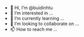 - 👋 Hi, I’m @buidinhtu
- 👀 I’m interested in ...
- 🌱 I’m currently learning ...
- 💞️ I’m looking to collaborate on ...
- 📫 How to reach me ...

<!---
buidinhtu/buidinhtu is a ✨ special ✨ repository because its `README.md` (this file) appears on your GitHub profile.
You can click the Preview link to take a look at your changes.
--->
